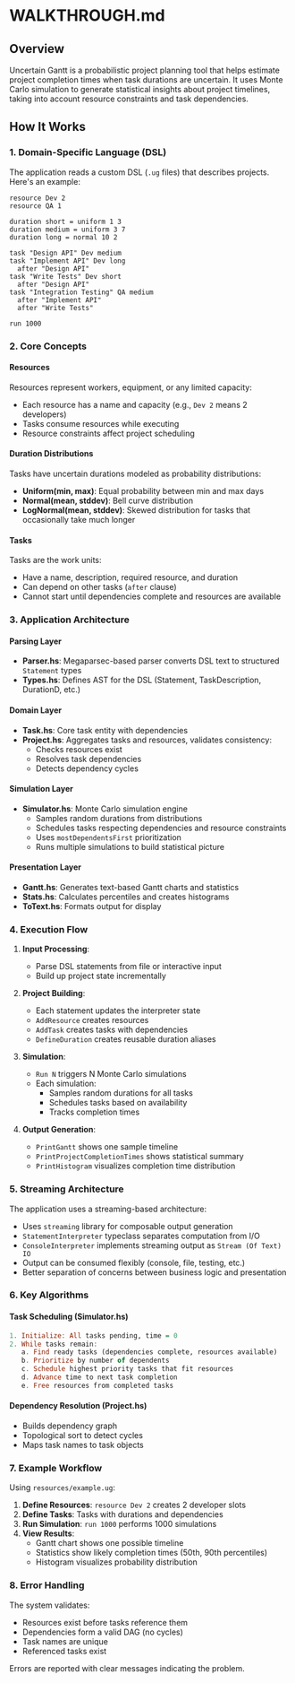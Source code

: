 # WALKTHROUGH.md

## Overview

Uncertain Gantt is a probabilistic project planning tool that helps estimate project completion times when task durations are uncertain. It uses Monte Carlo simulation to generate statistical insights about project timelines, taking into account resource constraints and task dependencies.

## How It Works

### 1. Domain-Specific Language (DSL)

The application reads a custom DSL (`.ug` files) that describes projects. Here's an example:

```
resource Dev 2
resource QA 1

duration short = uniform 1 3
duration medium = uniform 3 7
duration long = normal 10 2

task "Design API" Dev medium
task "Implement API" Dev long
  after "Design API"
task "Write Tests" Dev short
  after "Design API"
task "Integration Testing" QA medium
  after "Implement API"
  after "Write Tests"

run 1000
```

### 2. Core Concepts

#### Resources
Resources represent workers, equipment, or any limited capacity:
- Each resource has a name and capacity (e.g., `Dev 2` means 2 developers)
- Tasks consume resources while executing
- Resource constraints affect project scheduling

#### Duration Distributions
Tasks have uncertain durations modeled as probability distributions:
- **Uniform(min, max)**: Equal probability between min and max days
- **Normal(mean, stddev)**: Bell curve distribution
- **LogNormal(mean, stddev)**: Skewed distribution for tasks that occasionally take much longer

#### Tasks
Tasks are the work units:
- Have a name, description, required resource, and duration
- Can depend on other tasks (`after` clause)
- Cannot start until dependencies complete and resources are available

### 3. Application Architecture

#### Parsing Layer
- **Parser.hs**: Megaparsec-based parser converts DSL text to structured `Statement` types
- **Types.hs**: Defines AST for the DSL (Statement, TaskDescription, DurationD, etc.)

#### Domain Layer
- **Task.hs**: Core task entity with dependencies
- **Project.hs**: Aggregates tasks and resources, validates consistency:
  - Checks resources exist
  - Resolves task dependencies
  - Detects dependency cycles

#### Simulation Layer
- **Simulator.hs**: Monte Carlo simulation engine
  - Samples random durations from distributions
  - Schedules tasks respecting dependencies and resource constraints
  - Uses `mostDependentsFirst` prioritization
  - Runs multiple simulations to build statistical picture

#### Presentation Layer
- **Gantt.hs**: Generates text-based Gantt charts and statistics
- **Stats.hs**: Calculates percentiles and creates histograms
- **ToText.hs**: Formats output for display

### 4. Execution Flow

1. **Input Processing**:
   - Parse DSL statements from file or interactive input
   - Build up project state incrementally

2. **Project Building**:
   - Each statement updates the interpreter state
   - `AddResource` creates resources
   - `AddTask` creates tasks with dependencies
   - `DefineDuration` creates reusable duration aliases

3. **Simulation**:
   - `Run N` triggers N Monte Carlo simulations
   - Each simulation:
     - Samples random durations for all tasks
     - Schedules tasks based on availability
     - Tracks completion times

4. **Output Generation**:
   - `PrintGantt` shows one sample timeline
   - `PrintProjectCompletionTimes` shows statistical summary
   - `PrintHistogram` visualizes completion time distribution

### 5. Streaming Architecture

The application uses a streaming-based architecture:

- Uses `streaming` library for composable output generation
- `StatementInterpreter` typeclass separates computation from I/O
- `ConsoleInterpreter` implements streaming output as `Stream (Of Text) IO`
- Output can be consumed flexibly (console, file, testing, etc.)
- Better separation of concerns between business logic and presentation

### 6. Key Algorithms

#### Task Scheduling (Simulator.hs)
```haskell
1. Initialize: All tasks pending, time = 0
2. While tasks remain:
   a. Find ready tasks (dependencies complete, resources available)
   b. Prioritize by number of dependents
   c. Schedule highest priority tasks that fit resources
   d. Advance time to next task completion
   e. Free resources from completed tasks
```

#### Dependency Resolution (Project.hs)
- Builds dependency graph
- Topological sort to detect cycles
- Maps task names to task objects

### 7. Example Workflow

Using `resources/example.ug`:

1. **Define Resources**: `resource Dev 2` creates 2 developer slots
2. **Define Tasks**: Tasks with durations and dependencies
3. **Run Simulation**: `run 1000` performs 1000 simulations
4. **View Results**:
   - Gantt chart shows one possible timeline
   - Statistics show likely completion times (50th, 90th percentiles)
   - Histogram visualizes probability distribution

### 8. Error Handling

The system validates:
- Resources exist before tasks reference them
- Dependencies form a valid DAG (no cycles)
- Task names are unique
- Referenced tasks exist

Errors are reported with clear messages indicating the problem.

